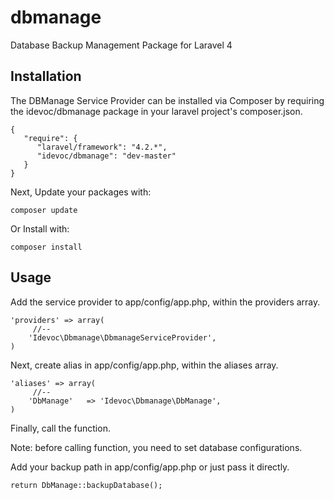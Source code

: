 dbmanage
========

Database Backup Management Package for Laravel 4


Installation
------------

The DBManage Service Provider can be installed via Composer by requiring the idevoc/dbmanage package in your laravel project's composer.json.



    {
       "require": {
          "laravel/framework": "4.2.*",
          "idevoc/dbmanage": "dev-master"
       }
    }
      
   
Next, Update your packages with:

    composer update 
    
Or Install with:

    composer install 
    
    
Usage
-------
    
    
Add the service provider to app/config/app.php, within the providers array.

    'providers' => array(
         //--
        'Idevoc\Dbmanage\DbmanageServiceProvider',
    )
    
Next, create alias in app/config/app.php, within the aliases array.

    'aliases' => array(
         //--
        'DbManage'   => 'Idevoc\Dbmanage\DbManage',
    )   
    
Finally, call the function.

Note: before calling function, you need to set database configurations.
 
Add your backup path in app/config/app.php or just pass it directly.

    return DbManage::backupDatabase(); 



